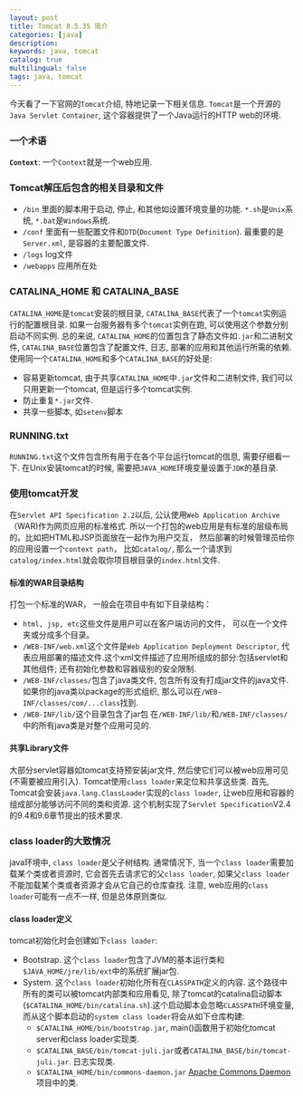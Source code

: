 ```yaml
---
layout: post
title: Tomcat 8.5.35 简介
categories: [java]
description: 
keywords: java, tomcat
catalog: true
multilingual: false
tags: java, tomcat
---
```


今天看了一下官网的`Tomcat`介绍, 特地记录一下相关信息. `Tomcat`是一个开源的`Java Servlet Container`, 这个容器提供了一个Java运行的HTTP web的环境.

### 一个术语
**`Context`**: 一个`Context`就是一个web应用.

### Tomcat解压后包含的相关目录和文件
- `/bin` 里面的脚本用于启动, 停止, 和其他如设置环境变量的功能. `*.sh`是`Unix`系统, `*.bat`是`Windows`系统.
- `/conf` 里面有一些配置文件和`DTD`(`Document Type Definition`). 最重要的是`Server.xml`, 是容器的主要配置文件.
- `/logs` log文件
- `/webapps` 应用所在处

### CATALINA_HOME 和 CATALINA_BASE
`CATALINA_HOME`是`tomcat`安装的根目录, `CATALINA_BASE`代表了一个`tomcat`实例运行的配置根目录. 如果一台服务器有多个`tomcat`实例在跑, 可以使用这个参数分别启动不同实例. 总的来说, `CATALINA_HOME`的位置包含了静态文件如`.jar`和二进制文件, `CATALINA_BASE`位置包含了配置文件, 日志, 部署的应用和其他运行所需的依赖.
使用同一个`CATALINA_HOME`和多个`CATALINA_BASE`的好处是:
- 容易更新tomcat, 由于共享`CATALINA_HOME`中`.jar`文件和二进制文件, 我们可以只用更新一个tomcat, 但是运行多个tomcat实例.
- 防止重复`*.jar`文件.
- 共享一些脚本, 如`setenv`脚本

### RUNNING.txt
`RUNNING.txt`这个文件包含所有用于在各个平台运行tomcat的信息, 需要仔细看一下.
在Unix安装tomcat的时候, 需要把`JAVA_HOME`环境变量设置于`JDK`的基目录.

### 使用tomcat开发
在`Servlet API Specification 2.2`以后, 公认使用`Web Application Archive`（WAR)作为网页应用的标准格式. 所以一个打包的web应用是有标准的层级布局的。比如把HTML和JSP页面放在一起作为用户交互， 然后部署的时候管理员给你的应用设置一个`context path`， 比如`catalog/`, 那么一个请求到`catalog/index.html`就会取你项目根目录的`index.html`文件.

#### 标准的WAR目录结构
打包一个标准的WAR， 一般会在项目中有如下目录结构：
- `html, jsp, etc`这些文件是用户可以在客户端访问的文件， 可以在一个文件夹或分成多个目录。
- `/WEB-INF/web.xml`这个文件是`Web Application Deployment Descriptor`, 代表应用部署的描述文件.这个xml文件描述了应用所组成的部分:包括servlet和其他组件; 还有初始化参数和容器级别的安全限制.
- `/WEB-INF/classes/`包含了java类文件, 包含所有没有打成jar文件的java文件.如果你的java类以package的形式组织, 那么可以在`/WEB-INF/classes/com/...class`找到.
- `/WEB-INF/lib/`这个目录包含了jar包
在`/WEB-INF/lib/`和`/WEB-INF/classes/`中的所有java类是对整个应用可见的.

#### 共享Library文件
大部分servlet容器如tomcat支持预安装jar文件, 然后使它们可以被web应用可见(不需要被应用引入). Tomcat使用`class loader`来定位和共享这些类. 首先, Tomcat会安装`java.lang.ClassLoader`实现的`class loader`, 让web应用和容器的组成部分能够访问不同的类和资源. 这个机制实现了`Servlet Specification`V2.4的9.4和9.6章节提出的技术要求.

### class loader的大致情况
java环境中, `class loader`是父子树结构. 通常情况下, 当一个`class loader`需要加载某个类或者资源时, 它会首先去请求它的父`class loader`, 如果父`class loader`不能加载某个类或者资源才会从它自己的仓库查找. 注意, web应用的`class loader`可能有一点不一样, 但是总体原则类似.

#### class loader定义
tomcat初始化时会创建如下`class loader`:
- Bootstrap. 这个`class loader`包含了JVM的基本运行类和`$JAVA_HOME/jre/lib/ext`中的系统扩展jar包.
- System. 这个`class loader`初始化所有在`CLASSPATH`定义的内容. 这个路径中所有的类可以被tomcat内部类和应用看见, 除了tomcat的catalina启动脚本(`$CATALINA_HOME/bin/catalina.sh`).这个启动脚本会忽略`CLASSPATH`环境变量, 而从这个脚本启动的`system class loader`将会从如下仓库构建:
  - `$CATALINA_HOME/bin/bootstrap.jar`, main()函数用于初始化tomcat server和class loader实现类.
  - `$CATALINA_BASE/bin/tomcat-juli.jar`或者`CATALINA_BASE/bin/tomcat-juli.jar`. 日志实现类.
  - `$CATALINA_HOME/bin/commons-daemon.jar` [Apache Commons Daemon](https://commons.apache.org/proper/commons-daemon/) 项目中的类.







